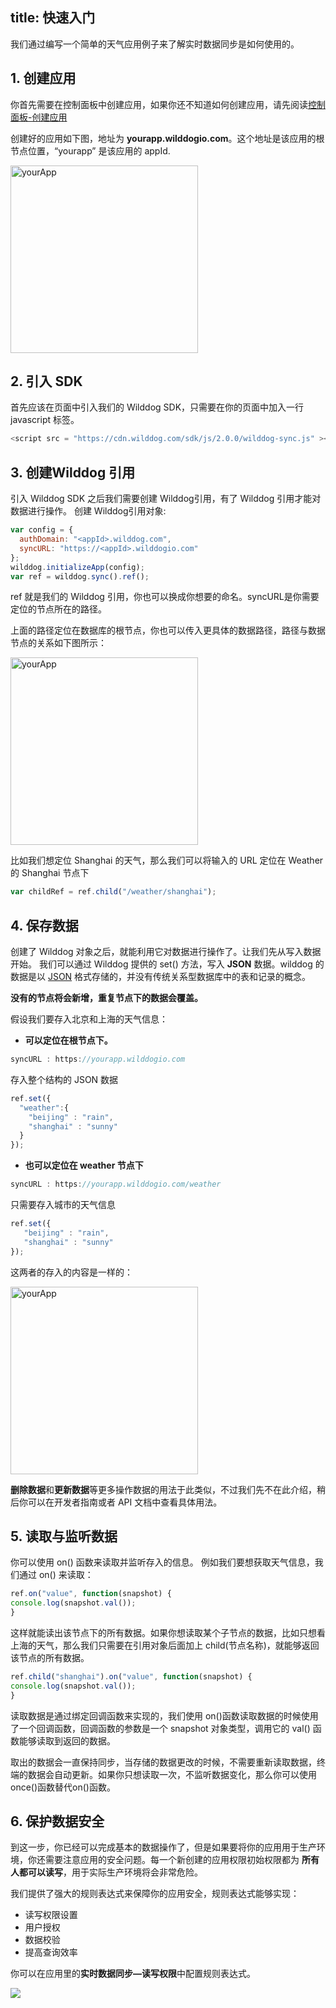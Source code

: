 
title: 快速入门
---

我们通过编写一个简单的天气应用例子来了解实时数据同步是如何使用的。

## 1. 创建应用

你首先需要在控制面板中创建应用，如果你还不知道如何创建应用，请先阅读[控制面板-创建应用](/console/creat.html)

创建好的应用如下图，地址为 **yourapp.wilddogio.com**。这个地址是该应用的根节点位置，“yourapp” 是该应用的 appId.

<img src="/images/demoapp.png" alt="yourApp" width="300">

## 2. 引入 SDK
首先应该在页面中引入我们的 Wilddog SDK，只需要在你的页面中加入一行 javascript 标签。

```javascript
<script src = "https://cdn.wilddog.com/sdk/js/2.0.0/wilddog-sync.js" ></script>
```

## 3. 创建Wilddog 引用

引入 Wilddog SDK 之后我们需要创建 Wilddog引用，有了 Wilddog 引用才能对数据进行操作。
创建 Wilddog引用对象:

```javascript
var config = {
  authDomain: "<appId>.wilddog.com",
  syncURL: "https://<appId>.wilddogio.com"
};
wilddog.initializeApp(config);
var ref = wilddog.sync().ref();
```

ref 就是我们的 Wilddog 引用，你也可以换成你想要的命名。syncURL是你需要定位的节点所在的路径。

上面的路径定位在数据库的根节点，你也可以传入更具体的数据路径，路径与数据节点的关系如下图所示：

<img src="/images/routeapp.jpg" alt="yourApp" width="300">

比如我们想定位 Shanghai 的天气，那么我们可以将输入的 URL 定位在 Weather 的 Shanghai 节点下

```javascript
var childRef = ref.child("/weather/shanghai");
```



## 4. 保存数据

创建了 Wilddog 对象之后，就能利用它对数据进行操作了。让我们先从写入数据开始。
我们可以通过 Wilddog 提供的 set() 方法，写入 **JSON** 数据。wilddog 的数据是以 [JSON](http://json.org) 格式存储的，并没有传统关系型数据库中的表和记录的概念。 

**没有的节点将会新增，重复节点下的数据会覆盖。**

假设我们要存入北京和上海的天气信息：

- **可以定位在根节点下。**

``` javascript
syncURL : https://yourapp.wilddogio.com
```

存入整个结构的 JSON 数据

```javascript
ref.set({
  "weather":{
    "beijing" : "rain",
    "shanghai" : "sunny"    
  }
});
```

- **也可以定位在 weather 节点下**

```javascript
syncURL : https://yourapp.wilddogio.com/weather
```

只需要存入城市的天气信息

```javascript
ref.set({
   "beijing" : "rain",
   "shanghai" : "sunny"    
});
```

 这两者的存入的内容是一样的：

 <img src="/images/saveapp.png" alt="yourApp" width="300">

**删除数据**和**更新数据**等更多操作数据的用法于此类似，不过我们先不在此介绍，稍后你可以在开发者指南或者 API 文档中查看具体用法。

## 5. 读取与监听数据
你可以使用 on() 函数来读取并监听存入的信息。
例如我们要想获取天气信息，我们通过 on() 来读取：

```javascript
ref.on("value", function(snapshot) {
console.log(snapshot.val());
}
```


这样就能读出该节点下的所有数据。如果你想读取某个子节点的数据，比如只想看上海的天气，那么我们只需要在引用对象后面加上 child(节点名称)，就能够返回该节点的所有数据。

```javascript
ref.child("shanghai").on("value", function(snapshot) {
console.log(snapshot.val());
}
```

读取数据是通过绑定回调函数来实现的，我们使用 on()函数读取数据的时候使用了一个回调函数，回调函数的参数是一个 snapshot 对象类型，调用它的 val() 函数能够读取到返回的数据。

取出的数据会一直保持同步，当存储的数据更改的时候，不需要重新读取数据，终端的数据会自动更新。如果你只想读取一次，不监听数据变化，那么你可以使用once()函数替代on()函数。



## 6. 保护数据安全

到这一步，你已经可以完成基本的数据操作了，但是如果要将你的应用用于生产环境，你还需要注意应用的安全问题。每一个新创建的应用权限初始权限都为 **所有人都可以读写**，用于实际生产环境将会非常危险。

我们提供了强大的规则表达式来保障你的应用安全，规则表达式能够实现：

- 读写权限设置
- 用户授权
- 数据校验
- 提高查询效率

你可以在应用里的**实时数据同步—读写权限**中配置规则表达式。

![](http://ocpo37x5v.bkt.clouddn.com/2016-09-01-%E8%A7%84%E5%88%99%E8%A1%A8%E8%BE%BE%E5%BC%8F.png)











